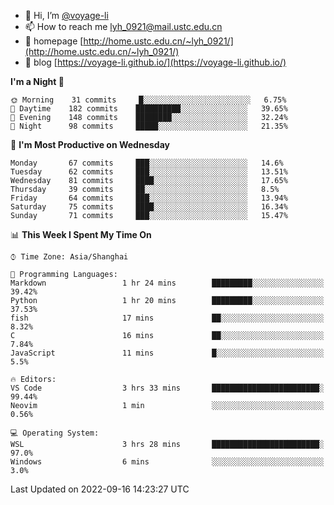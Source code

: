 - 👋 Hi, I’m [@voyage-li](https://github.com/voyage-li/)
- 📫 How to reach me [lyh_0921@mail.ustc.edu.cn](mailto:lyh_0921@mail.ustc.edu.cn)
- 👯 homepage [http://home.ustc.edu.cn/~lyh_0921/](http://home.ustc.edu.cn/~lyh_0921/)
- 🥤 blog [https://voyage-li.github.io/](https://voyage-li.github.io/)

<!--START_SECTION:waka-->
**I'm a Night 🦉** 

```text
🌞 Morning    31 commits     █░░░░░░░░░░░░░░░░░░░░░░░░   6.75% 
🌆 Daytime    182 commits    ██████████░░░░░░░░░░░░░░░   39.65% 
🌃 Evening    148 commits    ████████░░░░░░░░░░░░░░░░░   32.24% 
🌙 Night      98 commits     █████░░░░░░░░░░░░░░░░░░░░   21.35%

```
📅 **I'm Most Productive on Wednesday** 

```text
Monday       67 commits     ███░░░░░░░░░░░░░░░░░░░░░░   14.6% 
Tuesday      62 commits     ███░░░░░░░░░░░░░░░░░░░░░░   13.51% 
Wednesday    81 commits     ████░░░░░░░░░░░░░░░░░░░░░   17.65% 
Thursday     39 commits     ██░░░░░░░░░░░░░░░░░░░░░░░   8.5% 
Friday       64 commits     ███░░░░░░░░░░░░░░░░░░░░░░   13.94% 
Saturday     75 commits     ████░░░░░░░░░░░░░░░░░░░░░   16.34% 
Sunday       71 commits     ███░░░░░░░░░░░░░░░░░░░░░░   15.47%

```


📊 **This Week I Spent My Time On** 

```text
⌚︎ Time Zone: Asia/Shanghai

💬 Programming Languages: 
Markdown                 1 hr 24 mins        █████████░░░░░░░░░░░░░░░░   39.42% 
Python                   1 hr 20 mins        █████████░░░░░░░░░░░░░░░░   37.53% 
fish                     17 mins             ██░░░░░░░░░░░░░░░░░░░░░░░   8.32% 
C                        16 mins             ██░░░░░░░░░░░░░░░░░░░░░░░   7.84% 
JavaScript               11 mins             █░░░░░░░░░░░░░░░░░░░░░░░░   5.5%

🔥 Editors: 
VS Code                  3 hrs 33 mins       ████████████████████████░   99.44% 
Neovim                   1 min               ░░░░░░░░░░░░░░░░░░░░░░░░░   0.56%

💻 Operating System: 
WSL                      3 hrs 28 mins       ████████████████████████░   97.0% 
Windows                  6 mins              ░░░░░░░░░░░░░░░░░░░░░░░░░   3.0%

```


 Last Updated on 2022-09-16 14:23:27 UTC
<!--END_SECTION:waka-->